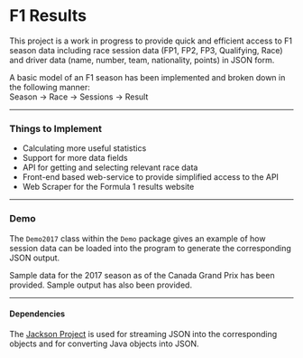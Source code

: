 # F1 Results
This project is a work in progress to provide quick and efficient access to F1 season data including race session
data (FP1, FP2, FP3, Qualifying, Race) and driver data (name, number, team, nationality, points) in JSON form. 

A basic model of an F1 season has been implemented and broken down in the following manner:<br>
Season → Race → Sessions → Result

___

### Things to Implement

- Calculating more useful statistics
- Support for more data fields
- API for getting and selecting relevant race data
- Front-end based web-service to provide simplified access to the API
- Web Scraper for the Formula 1 results website
___

### Demo
The `Demo2017` class within the `Demo` package gives an example of how session data can be loaded into
the program to generate the corresponding JSON output.

Sample data for the 2017 season as of the Canada Grand Prix has been provided. Sample output has also been provided.

___

#### Dependencies

The [Jackson Project](https://github.com/FasterXML/jackson) is used for streaming JSON into the corresponding objects
and for converting Java objects into JSON.